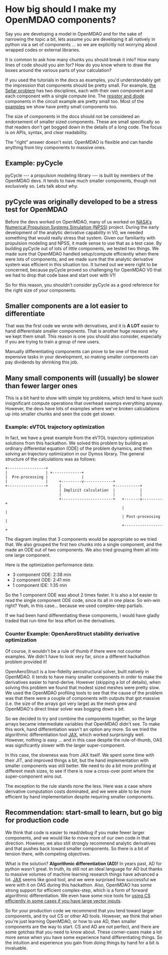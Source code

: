 # How big should I make my OpenMDAO components? 

Say you are developing a model in OpenMDAO and for the sake of narrowing the topic a bit, 
lets assume you are developing it all natively in python via a set of components ... 
so we are explicitly not worrying about wrapped codes or external libraries. 

It is common to ask how many chunks you should break it into? 
How many lines of code should you aim for? 
How do you know where to draw the boxes around the various parts of your calculation? 

If you used the tutorials in the docs as examples, 
you'd understandably get the impression that components should be pretty small. 
For example, [the Sellar problem][sellar] has two disciplines, each with their own component and each component with a single compute line. 
The [resistor and diode][circuit] components in the circuit example are pretty small too. 
Most of the [examples][examples] we show have pretty small components too. 

The size of components in the docs should not be considered an endorsement of smaller sized components. 
These are small specifically so that readers don't get bogged down in the details of a long code. 
The focus is on APIs, syntax, and clear readability. 

The "right" answer doesn't exist. 
OpenMDAO is flexible and can handle anything from tiny components to massive ones. 

## Example: pyCycle 

pyCycle --- a propulsion modeling library --- is built by members of the OpenMDAO devs. 
It tends to have much smaller components, though not exclusively so. Lets talk about why. 

## pyCycle was originally developed to be a stress test for OpenMDAO

Before the devs worked on OpenMDAO, many of us worked on [NASA's Numerical Propulsion Systems Simulation (NPSS)][npss] project. 
During the early development of the analytic derivative capability in V0, we needed something that would really stress that system. 
Given our familiarity with propulsion modeling and NPSS, it made sense to use that as a test case. 
By building pyCycle out of lots of little components, we tested two things. 
We made sure that OpenMDAO handled setup/compute efficiently when there were lots of components, 
and we made sure that the analytic derivative system was efficient in this situation too. 
It turned out we were right to be concerned, because pyCycle proved so challenging for OpenMDAO V0 that we had to drop that code base and start over with V1! 

So for this reason, you shouldn't consider pyCycle as a good reference for the right size of your components. 


## Smaller components are a lot easier to differentiate

That was the first code we wrote with derivatives, and it is **A LOT** easier to hand differentiate smaller components. 
That is another huge reasons why we kept them small. 
This reason is one you should also consider, especially if you are trying to train a group of new users. 

Manually differentiating components can prove to be one of the most expensive tasks in your development, 
so making smaller components can pay dividends by shrinking this job. 


## Many small components will (usually) be slower than fewer larger ones 

This is a bit hard to show with simple toy problems, which tend to have such insignificant compute operations that overhead swamps everything anyway. 
However, the devs have lots of examples where we've broken calculations up into smaller chunks and seen the code get slower. 

### Example: eVTOL trajectory optimization 
In fact, we have a great example from the eVTOL trajectory optimization solutions from this hackathon. 
We solved this problem by building an ordinary differential equation (ODE) of the problem dynamics, and then solving an trajectory optimization in our Dymos library. 
The general structure of the calculations was as follows: 



    +-----------------+
    |                 | +-------------+
    |  Pre-processing |               |
    |                 |     +---------v-------------+
    +-----------------+     |                       +-----------+
                            | Implicit calculation  |           |
                            |                       |           |
                            +-----------------------+   +-------v---------+
                                                        |                 |
                                                        | Post-processing |
                                                        +-----------------+




The diagram implies that 3 components would be appropriate so we tried that. 
We also grouped the first two chunks into a single component, and the made an ODE out of two components. 
We also tried grouping them all into one large component. 

Here is the optimization performance data: 

* 3 component ODE: 2:38 min 
* 2 component ODE: 2:41 min
* 1 component IDE: 1:35 min

So the 1 component ODE was about 2 times faster. 
It is also a lot easier to read the single component ODE code, since its all in one place. 
So win-win right? Yeah, in this case... because we used complex-step partials. 

If we had been hand differentiating these components, I would have gladly traded that run-time for less effort on the derivatives. 


### Counter Example: OpenAeroStruct stability derivative optimization 

Of course, it wouldn't be a rule of thumb if there were not counter examples. 
We didn't have to look very far, since a different hackathon problem provided it! 

OpenAeroStruct is a low-fidelity aerostructural solver, built natively in OpenMDAO. 
It tends to have many smaller components in order to make the derivatives easier to hand-derive. 
However (skipping a lot of details), when solving this problem we found that modest sized meshes were pretty slow. 
We used the OpenMDAO profiling tools to see that the cause of the problem was that there were a couple of components with outputs that got massive (i.e. the size of the arrays got very large) as the mesh grew and OpenMDAO's direct linear solver was bogging down a bit. 

So we decided to try and combine the components together, so the large arrays became intermediate variables that OpenMDAO didn't see. 
To make this work, hand differentiation wasn't an option any more. 
So we tried the algorithmic differentiation tool [JAX][jax], which worked surprisingly well. 
However, nothing is easy ... and in this case despite the rule-of-thumb, OAS was significantly slower with the larger super-component. 

In this case, the slowness was from JAX itself. 
We spent some time with their JIT, and improved things a bit, but the hand implementation with smaller components was still better. 
We need to do a bit more profiling at different mesh sizes, to see if there is now a cross-over point where the super-component wins out. 

The exception to the rule stands none the less. Here was a case where derivative computation costs dominated, and we were able to be more efficient by hand implementation despite requiring smaller components. 


## Recommendation: start-small to learn, but go big for production code 

We think that code is easier to read/debug if you make fewer larger components, and we would like to move more of our own code in that direction. 
However, we also still strongly recommend analytic derivatives and that pushes back toward smaller components. 
So there is a bit of tension there, with competing objectives. 

What is the solution? **Algorithmic differentiation (AD)!**
In years past, AD for python wasn't great. 
In truth, its still not an ideal language for AD but thanks to massive volumes of machine learning research things have advanced a lot. 
[JAX][jax] seems like good tool, and we were surprised how successful we were with it on OAS during this hackathon. 
Also, OpenMDAO has some strong support for efficient complex-step, which is a form of forward algorithmic differentiation.  We even have some nice tools for [using CS efficiently in some cases if you have large vector inputs][partial-coloring]. 

So for your production code we recommend that you tend toward larger components, and try out CS or other AD tools. 
However, we think that when you're just learning OpenMDAO, or how to use AD, then smaller components are the way to start. 
CS and AD are not perfect, and there are some gotchas that you need to know about. 
These corner-cases make a lot more sense when you have some experience hand differentiating things. 
So the intuition and experience you gain from doing things by hand for a bit is invaluable. 



[partial-coloring]: http://openmdao.org/twodocs/versions/3.4.0/features/experimental/simul_coloring_fd_cs.html
[jax]: https://github.com/google/jax
[sellar]: http://openmdao.org/twodocs/versions/3.4.0/basic_guide/sellar.html#building-the-disciplinary-components
[circuit]: http://openmdao.org/twodocs/versions/3.4.0/advanced_guide/implicit_comps/defining_icomps.html#explicitcomponents-resistor-and-diode
[examples]: http://openmdao.org/twodocs/versions/3.4.0/examples/index.html
[npss]: https://software.nasa.gov/software/LEW-17051-1
[dp]: https://github.com/OpenMDAO/pyCycle/blob/d79e0b80305ba40fe03c24a0e5cb41dc857c520b/pycycle/elements/duct.py#L61-L82
[cea]: https://github.com/OpenMDAO/pyCycle/blob/d79e0b80305ba40fe03c24a0e5cb41dc857c520b/pycycle/thermo/cea/chem_eq.py#L45